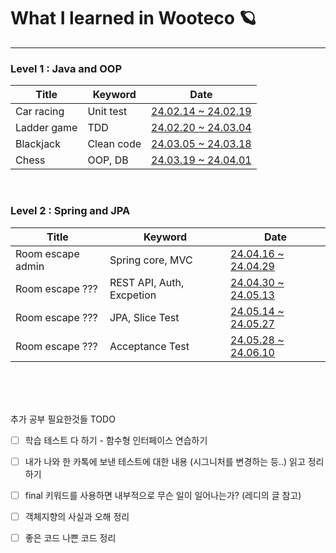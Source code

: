 # What I learned in Wooteco 🪐 

---

### Level 1 : Java and OOP

| Title | Keyword | Date |
|-------|---------|------|
| Car racing | Unit test | [24.02.14 ~ 24.02.19](level1/1-car-racing/README.md) |
| Ladder game | TDD |  [24.02.20 ~ 24.03.04](level1/2-ladder/README.md) |
| Blackjack | Clean code | [24.03.05 ~ 24.03.18](level1/3-blackjack/README.md) |
| Chess | OOP, DB | [24.03.19 ~ 24.04.01](level1/4-chess/README.md) |

<br>

### Level 2 : Spring and JPA

| Title | Keyword | Date |
|-------|---------|------|
| Room escape admin | Spring core, MVC  | [24.04.16 ~ 24.04.29](level2/1-room-escape-admin/README.md) |
| Room escape ??? | REST API, Auth, Excpetion | [24.04.30 ~ 24.05.13]() |
| Room escape ??? | JPA, Slice Test | [24.05.14 ~ 24.05.27]() |
| Room escape ??? | Acceptance Test | [24.05.28 ~ 24.06.10]() |


<br>
<br>
<br>

추가 공부 필요한것들 TODO
- [ ] 학습 테스트 다 하기 - 함수형 인터페이스 연습하기
- [ ] 내가 나와 한 카톡에 보낸 테스트에 대한 내용 (시그니처를 변경하는 등..) 읽고 정리하기
- [ ] final 키워드를 사용하면 내부적으로 무슨 일이 일어나는가? (레디의 글 참고)
- [ ] 객체지향의 사실과 오해 정리
- [ ] 좋은 코드 나쁜 코드 정리

